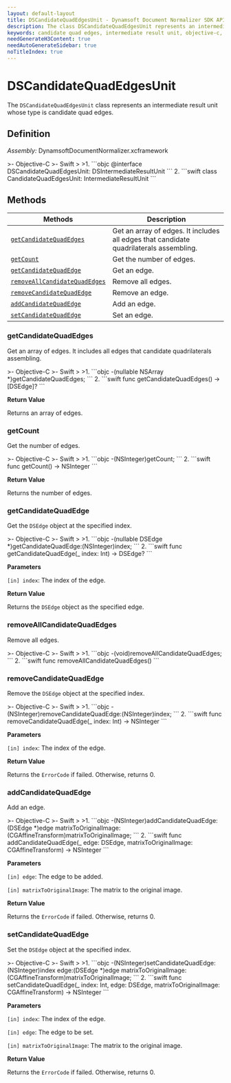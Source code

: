 ```yaml
---
layout: default-layout
title: DSCandidateQuadEdgesUnit - Dynamsoft Document Normalizer SDK API Reference
description: The class DSCandidateQuadEdgesUnit represents an intermediate result unit whose type is candidate quad edges.
keywords: candidate quad edges, intermediate result unit, objective-c, swift
needGenerateH3Content: true
needAutoGenerateSidebar: true
noTitleIndex: true
---
```


# DSCandidateQuadEdgesUnit

The `DSCandidateQuadEdgesUnit` class represents an intermediate result unit whose type is candidate quad edges.

## Definition

*Assembly:* DynamsoftDocumentNormalizer.xcframework

<div class="sample-code-prefix"></div>
>- Objective-C
>- Swift
>
>1. 
```objc
@interface DSCandidateQuadEdgesUnit: DSIntermediateResultUnit
```
2. 
```swift
class CandidateQuadEdgesUnit: IntermediateResultUnit
```

## Methods

| Methods | Description |
| ------- | ----------- |
| [`getCandidateQuadEdges`](#getcandidatequadedges) | Get an array of edges. It includes all edges that candidate quadrilaterals assembling. |
| [`getCount`](#getcount) | Get the number of edges. |
| [`getCandidateQuadEdge`](#getcandidatequadedge) | Get an edge. |
| [`removeAllCandidateQuadEdges`](#removeallcandidatequadedges) | Remove all edges. |
| [`removeCandidateQuadEdge`](#removecandidatequadedge) | Remove an edge. |
| [`addCandidateQuadEdge`](#addcandidatequadedge) | Add an edge. |
| [`setCandidateQuadEdge`](#setcandidatequadedge) | Set an edge. |

### getCandidateQuadEdges

Get an array of edges. It includes all edges that candidate quadrilaterals assembling.

<div class="sample-code-prefix"></div>
>- Objective-C
>- Swift
>
>1. 
```objc
-(nullable NSArray<DSEdge *> *)getCandidateQuadEdges;
```
2. 
```swift
func getCandidateQuadEdges() -> [DSEdge]?
```

**Return Value**

Returns an array of edges.

### getCount

Get the number of edges.

<div class="sample-code-prefix"></div>
>- Objective-C
>- Swift
>
>1. 
```objc
-(NSInteger)getCount;
```
2. 
```swift
func getCount() -> NSInteger
```

**Return Value**

Returns the number of edges.

### getCandidateQuadEdge

Get the `DSEdge` object at the specified index.

<div class="sample-code-prefix"></div>
>- Objective-C
>- Swift
>
>1. 
```objc
-(nullable DSEdge *)getCandidateQuadEdge:(NSInteger)index;
```
2. 
```swift
func getCandidateQuadEdge(_ index: Int) -> DSEdge?
```

**Parameters**

`[in] index`: The index of the edge.

**Return Value**

Returns the `DSEdge` object as the specified edge.

### removeAllCandidateQuadEdges

Remove all edges.

<div class="sample-code-prefix"></div>
>- Objective-C
>- Swift
>
>1. 
```objc
-(void)removeAllCandidateQuadEdges;
```
2. 
```swift
func removeAllCandidateQuadEdges()
```

### removeCandidateQuadEdge

Remove the `DSEdge` object at the specified index.

<div class="sample-code-prefix"></div>
>- Objective-C
>- Swift
>
>1. 
```objc
-(NSInteger)removeCandidateQuadEdge:(NSInteger)index;
```
2. 
```swift
func removeCandidateQuadEdge(_ index: Int) -> NSInteger
```

**Parameters**

`[in] index`: The index of the edge.

**Return Value**

Returns the `ErrorCode` if failed. Otherwise, returns 0.

### addCandidateQuadEdge

Add an edge.

<div class="sample-code-prefix"></div>
>- Objective-C
>- Swift
>
>1. 
```objc
-(NSInteger)addCandidateQuadEdge:(DSEdge *)edge
           matrixToOriginalImage:(CGAffineTransform)matrixToOriginalImage;
```
2. 
```swift
func addCandidateQuadEdge(_ edge: DSEdge, matrixToOriginalImage: CGAffineTransform) -> NSInteger
```

**Parameters**

`[in] edge`: The edge to be added.

`[in] matrixToOriginalImage`: The matrix to the original image.

**Return Value**

Returns the `ErrorCode` if failed. Otherwise, returns 0.

### setCandidateQuadEdge

Set the `DSEdge` object at the specified index.

<div class="sample-code-prefix"></div>
>- Objective-C
>- Swift
>
>1. 
```objc
-(NSInteger)setCandidateQuadEdge:(NSInteger)index 
                            edge:(DSEdge *)edge
           matrixToOriginalImage:(CGAffineTransform)matrixToOriginalImage;
```
2. 
```swift
func setCandidateQuadEdge(_ index: Int, edge: DSEdge, matrixToOriginalImage: CGAffineTransform) -> NSInteger
```

**Parameters**

`[in] index`: The index of the edge.

`[in] edge`: The edge to be set.

`[in] matrixToOriginalImage`: The matrix to the original image.

**Return Value**

Returns the `ErrorCode` if failed. Otherwise, returns 0.
